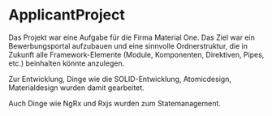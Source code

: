 # ApplicantProject

Das Projekt war eine Aufgabe für die Firma Material One. Das Ziel war ein Bewerbungsportal aufzubauen und eine sinnvolle Ordnerstruktur, die in Zukunft alle
Framework-Elemente (Module, Komponenten, Direktiven, Pipes, etc.) beinhalten
könnte anzulegen.

Zur Entwicklung, Dinge wie die SOLID-Entwicklung, Atomicdesign, Materialdesign wurden damit gearbeitet.

Auch Dinge wie NgRx und Rxjs wurden zum Statemanagement. 
